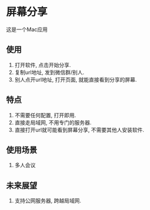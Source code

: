 # 屏幕分享

这是一个Mac应用

## 使用
1. 打开软件, 点击开始分享.
2. 复制url地址, 发到微信群/别人.
3. 别人点开url地址, 打开页面, 就能直接看到分享的屏幕.

## 特点
1. 不需要任何配置, 打开即用.
2. 直接走局域网, 不用专门的服务器. 
3. 直接打开url就可能看到屏幕分享, 不需要其他人安装软件.

## 使用场景
1. 多人会议

## 未来展望
1. 支持公网服务器, 跨越局域网.
